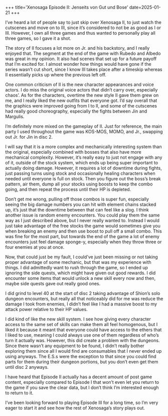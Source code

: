 +++
title='Xenosaga Episode II: Jenseits von Gut und Bose'
date=2025-01-21
+++

I’ve heard a lot of people say to just skip over Xenosaga II, to just watch the cutscenes and move on to III, since it’s considered to not be as good as I or III. However, I own all three games and thus wanted to personally play all three games, so I gave it a shot. 

The story of II focuses a lot more on Jr. and his backstory, and I really enjoyed that. The segment at the end of the game with Rubedo and Albedo was great in my opinion. It also had scenes that set up for a future payoff that I’m excited for. I almost wonder how things would have gone if the series wasn’t cut short, since I know III takes place after a timeskip whereas II essentially picks up where the previous left off. 

One common criticism of II is the new character appearances and voice actors. I do miss the original voice actors that didn’t carry over, especially chaos’. As for the characters, overtime the new style II gave them grew on me, and I really liked the new outfits that everyone got. I’d say overall that the graphics were improved going from I to II, and some of the cutscenes had really good choreography, especially the fights between Jin and Margulis. 

I’m definitely more mixed on the gameplay of II. Just for reference, the main party I used throughout the game was KOS-MOS, MOMO, and Jr., swapping out Jr. for Jin in disc 2.

I will say that it is a more complex and mechanically interesting system than the original, especially combined with bosses that also have more mechanical complexity. However, it’s really easy to just not engage with any of it, outside of the stock system, which ends up being super important to actually doing damage. However, it requires a lot of downtime during fights, just passing turns using stock and occasionally healing characters when needed until everyone is full on stock. Then you figure out the boss’s break pattern, air them, dump all your stocks using boosts to keep the combo going, and then repeat the process until their HP is depleted. 

Don’t get me wrong, pulling off those combos is super fun, especially seeing the big damage numbers you can hit with element chains stacked up, it’s just that the downtime between that can feel like a slog.
I think another issue is random enemy encounters. You could play them the same way as I just described above, but I never really wanted to. Instead I would just take advantage of the free stocks the game would sometimes give you when breaking an enemy and then use boost to pull off a small combo. This was fine for the most part, but towards the end of the game a lot of enemy encounters just feel damage sponge-y, especially when they throw three or four enemies at you at once. 

Now, that could just be my fault, I could’ve just been missing or not taking proper advantage of some mechanic, but that was my experience with things. I did admittedly want to rush through the game, so I ended up ignoring the side quests, which might have given out good rewards. I did encounter some items that would unlock a new skill every now and then, maybe side quests gave out really good ones. 

I did grind to level 40 at the start of disc 2 taking advantage of Shion’s solo dungeon encounters, but really all that noticeably did for me was reduce the damage I took from enemies, I didn’t feel like I had a massive boost to my attack power relative to their HP values. 

I did kind of like the new skill system. I see how giving every character access to the same set of skills can make them all feel homogenous, but I liked it because it meant that everyone could have access to the ethers that I liked to use, meaning I could always use one of them regardless of who’s turn it actually was. However, this did create a problem with the dungeons. Since there wasn’t any equipment to be found, I didn’t really bother exploring them since all I would find are consumables that I never ended up using anyways. The E.S.s were the exception to that since you could find parts for them during their dungeon portions, but you don’t even get them until disc 2 anyways. 

I have heard that Episode II actually has a decent amount of post game content, especially compared to Episode I that won’t even let you return to the game if you save the clear data, but I don’t think I’m interested enough to return to it. 

I’ve been looking forward to playing Episode III for a long time, so I’m very eager to start it and see how the rest of Xenosaga’s story plays out.
